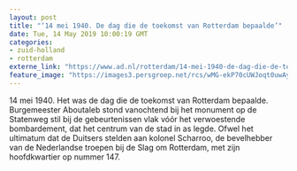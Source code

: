 ```yaml
---
layout: post
title: "‘14 mei 1940. De dag die de toekomst van Rotterdam bepaalde’"
date: Tue, 14 May 2019 10:00:19 GMT
categories: 
- zuid-holland 
- rotterdam 
externe_link: "https://www.ad.nl/rotterdam/14-mei-1940-de-dag-die-de-toekomst-van-rotterdam-bepaalde~a7545dda/"
feature_image: "https://images3.persgroep.net/rcs/wMG-ekP70cUWJoqt0uwAyvigkFE/diocontent/148337815/_fitwidth/400/?appId=21791a8992982cd8da851550a453bd7f&quality=0.7"
---
```


14 mei 1940. Het was de dag die de toekomst van Rotterdam bepaalde. Burgemeester Aboutaleb stond vanochtend bij het monument op de Statenweg stil bij de gebeurtenissen vlak vóór het verwoestende bombardement, dat het centrum van de stad in as legde. Ofwel het ultimatum dat de Duitsers stelden aan kolonel Scharroo, de bevelhebber van de Nederlandse troepen bij de Slag om Rotterdam, met zijn hoofdkwartier op nummer 147.
